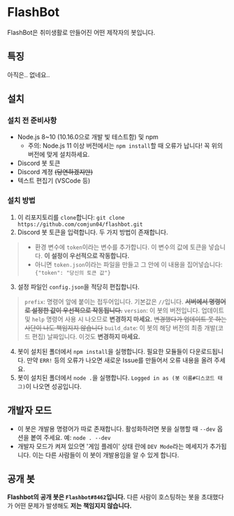 # FlashBot
FlashBot은 취미생활로 만들어진 어떤 제작자의 봇입니다.

## 특징
아직은.. 없네요..

## 설치
### 설치 전 준비사항
* Node.js 8~10 (10.16.0으로 개발 빛 테스트함) 및 npm
  + 주의: Node.js 11 이상 버전에서는 `npm install`할 때 오류가 납니다! 꼭 위의 버전에 맞게 설치하세요.
* Discord 봇 토큰
* Discord 계졍 ~~(당연하겠지만)~~
* 텍스트 편집기 (VSCode 등)

### 설치 방법
1. 이 리포지토리를 `clone`합니다: `git clone https://github.com/comjun04/flashbot.git`
2. Discord 봇 토큰을 입력합니다. 두 가지 방법이 존재합니다.
> * 환경 변수에 `token`이라는 변수를 추가합니다. 이 변수의 값에 토큰을 넣습니다. **이 설정이 우선적으로 작동합니다.**
> * 아니면 `token.json`이라는 파일을 만들고 그 안에 이 내용을 집어넣습니다:
```{"token": "당신의 토큰 값"}```
3. 설정 파일인 `config.json`을 적당히 편집합니다.
> `prefix`: 명령어 앞에 붙이는 접두어입니다. 기본값은 `//`입니다. ~~**서버에서 명령어로 설정한 값이 우선적으로 작동됩니다.**~~
> `version`: 이 봇의 버전입니다. 업데이트 및 `help` 명령어 사용 시 나오므로 **변경하지 마세요.** ~~변경했다가 업데이트 못 하는 사단이 나도 책임지지 않습니다~~
> `build_date`: 이 봇의 해당 버전의 최종 개발(코드 편집) 날짜입니다. 이것도 **변경하지 마세요.**
4. 봇이 설치된 폴더에서 `npm install`을 실행합니다. 필요한 모듈들이 다운로드됩니다. 만약 `ERR!` 등의 오류가 나오면 새로운 Issue를 만들어서 오류 내용을 올려 주세요.
5. 봇이 설치된 폴더에서 `node .`을 실행합니다. `Logged in as (봇 이름#디스코드 태그)`이 나오면 성공입니다.

## 개발자 모드
* 이 봇은 개발용 명령어가 따로 존재합니다. 활성화하려면 봇을 실행할 때 `--dev` 옵션을 봍여 주세요. 예: `node . --dev`
* 개발자 모드가 켜져 있으면 '게임 플레이' 상태 란에 `DEV Mode`라는 메세지가 추가됩니다. 이는 다른 사람들이 이 봇이 개발용임을 알 수 있게 합니다.

## 공개 봇
**Flashbot의 공개 봇은 `Flashbot#8462`입니다.** 다른 사람이 호스팅하는 봇을 초대했다가 어떤 문제가 발생해도 **저는 책임지지 않습니다.**
